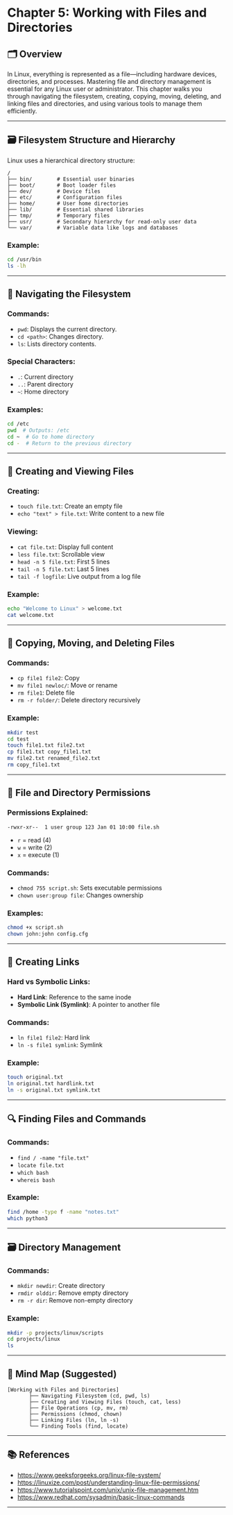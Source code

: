 # Chapter 5: Working with Files and Directories

## 🗂️ Overview

In Linux, everything is represented as a file—including hardware devices, directories, and processes. Mastering file and directory management is essential for any Linux user or administrator. This chapter walks you through navigating the filesystem, creating, copying, moving, deleting, and linking files and directories, and using various tools to manage them efficiently.

---

## 🗃️ Filesystem Structure and Hierarchy

Linux uses a hierarchical directory structure:

```plaintext
/
├── bin/        # Essential user binaries
├── boot/       # Boot loader files
├── dev/        # Device files
├── etc/        # Configuration files
├── home/       # User home directories
├── lib/        # Essential shared libraries
├── tmp/        # Temporary files
├── usr/        # Secondary hierarchy for read-only user data
└── var/        # Variable data like logs and databases
```

### Example:
```bash
cd /usr/bin
ls -lh
```

---

## 🧭 Navigating the Filesystem

### Commands:

- `pwd`: Displays the current directory.
- `cd <path>`: Changes directory.
- `ls`: Lists directory contents.

### Special Characters:

- `.`: Current directory
- `..`: Parent directory
- `~`: Home directory

### Examples:
```bash
cd /etc
pwd  # Outputs: /etc
cd ~  # Go to home directory
cd -  # Return to the previous directory
```

---

## 📄 Creating and Viewing Files

### Creating:
- `touch file.txt`: Create an empty file
- `echo "text" > file.txt`: Write content to a new file

### Viewing:
- `cat file.txt`: Display full content
- `less file.txt`: Scrollable view
- `head -n 5 file.txt`: First 5 lines
- `tail -n 5 file.txt`: Last 5 lines
- `tail -f logfile`: Live output from a log file

### Example:
```bash
echo "Welcome to Linux" > welcome.txt
cat welcome.txt
```

---

## 🔁 Copying, Moving, and Deleting Files

### Commands:

- `cp file1 file2`: Copy
- `mv file1 newloc/`: Move or rename
- `rm file1`: Delete file
- `rm -r folder/`: Delete directory recursively

### Example:
```bash
mkdir test
cd test
touch file1.txt file2.txt
cp file1.txt copy_file1.txt
mv file2.txt renamed_file2.txt
rm copy_file1.txt
```

---

## 📌 File and Directory Permissions

### Permissions Explained:

```plaintext
-rwxr-xr--  1 user group 123 Jan 01 10:00 file.sh
```

- `r` = read (4)
- `w` = write (2)
- `x` = execute (1)

### Commands:
- `chmod 755 script.sh`: Sets executable permissions
- `chown user:group file`: Changes ownership

### Examples:
```bash
chmod +x script.sh
chown john:john config.cfg
```

---

## 🧷 Creating Links

### Hard vs Symbolic Links:

- **Hard Link**: Reference to the same inode
- **Symbolic Link (Symlink)**: A pointer to another file

### Commands:
- `ln file1 file2`: Hard link
- `ln -s file1 symlink`: Symlink

### Example:
```bash
touch original.txt
ln original.txt hardlink.txt
ln -s original.txt symlink.txt
```

---

## 🔍 Finding Files and Commands

### Commands:
- `find / -name "file.txt"`
- `locate file.txt`
- `which bash`
- `whereis bash`

### Example:
```bash
find /home -type f -name "notes.txt"
which python3
```

---

## 🗃 Directory Management

### Commands:
- `mkdir newdir`: Create directory
- `rmdir olddir`: Remove empty directory
- `rm -r dir`: Remove non-empty directory

### Example:
```bash
mkdir -p projects/linux/scripts
cd projects/linux
ls
```

---

## 🧠 Mind Map (Suggested)

```plaintext
[Working with Files and Directories]
       ├── Navigating Filesystem (cd, pwd, ls)
       ├── Creating and Viewing Files (touch, cat, less)
       ├── File Operations (cp, mv, rm)
       ├── Permissions (chmod, chown)
       ├── Linking Files (ln, ln -s)
       └── Finding Tools (find, locate)
```

---

## 📚 References

- https://www.geeksforgeeks.org/linux-file-system/
- https://linuxize.com/post/understanding-linux-file-permissions/
- https://www.tutorialspoint.com/unix/unix-file-management.htm
- https://www.redhat.com/sysadmin/basic-linux-commands

---

